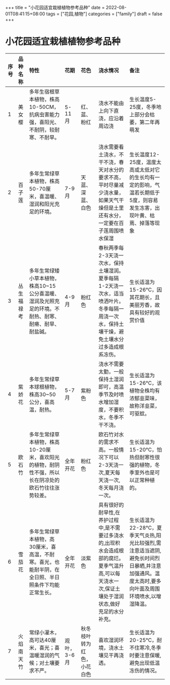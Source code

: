 +++
title = "小花园适宜栽植植物参考品种"
date = 2022-08-01T08:41:15+08:00
tags = ["花园,植物"]
categories = ["family"]
draft = false
+++

# 小花园适宜栽植植物参考品种

|序号|品种名称|特性|花期|花色|浇水情况|备注|
|:----|:----|:----|:----|:----|:----|:----|
|1|美女樱|多年生宿根草本植物，株高10-50CM，抗病虫害能力强，喜阳光、不耐阴，较耐寒、不耐旱。|5-11月|红、蓝、粉红|浇水不能由上向下直浇，应沿着周边浇|生长温度5-25度，冬季地上部分会枯萎，第二年再萌发|
|2|百子莲|多年生常绿草本植物，株高50-70厘米，喜温暖、湿润和阳光充足的环境。|7-9月|天蓝、深蓝、白色|浇水需要看土浇水，不干不浇，春天对水分的要求不高，平时尽量减少浇水量，如果天气干燥但是土里还有水分，一定要在百子莲周围喷水保湿|生长温度12-25度，温度太高或太低对它的生长均有一定的影响，气温若长期低于5度，则容易发生冻害，出现叶黄、枯蔫、掉落等现象|
|3|丛生福禄考|多年生常绿矮小草本植物，株高10~15公分喜温暖、湿润及光照充足的环境。不耐热、耐寒、耐瘠、耐旱、耐盐碱。|4-9月|粉红色|春秋两季每2-3天浇一次水，保持土壤湿润。夏季每隔1-2天浇一次水，适当喷洒叶片。冬季每隔一周浇一次水，保持土壤干燥，避免土壤水分过多造成根系冻伤。|生长适温为15-26℃，因其花期长，且美丽芳香，故具有较好的观赏价值|
|4|紫娇花|多年生常绿草本球根植物，株高30~50公分，喜高温，耐热。|5-7月|紫粉色|浇水不需要太勤，一般保持土湿润即可，高温季节及时喷水增加湿度，不要积水，冬季不干不浇。|生长适温为15-26℃，该植物全株均有浓郁韭菜味，故称洋韭菜，可驱蚊。|
|5|欧石竹|多年生常绿草本植物，株高10-20厘米，喜欢阳光的植物，耐阴性不强，所以长在阴凉处的欧石竹往往涨势较差。|全年开花|粉红色|欧石竹对水的需求不高。一般情况下可以2-3天浇一次,夏天每天浇一次,冬天每月浇一次。|生长适温为15-20℃，怕热但耐寒性很强的植物，冬季室外也是可以正常种植的。|
|6|雪茄花|多年生常绿草本植物，高30厘米，喜高温，不耐寒。喜光，也能耐半阴，在全日照、半日照条件下均能正常生长。|全年开花|淡紫色|具有很好的耐旱性,在养护过程中,是不需要过多浇水的,出现积水会造成根部的腐烂。夏季气温升高,可以每天浇水一次,保证土壤处于湿润状态,做好充足的水分补充。|生长适温为22-28℃，夏季天气炎热,阳光比较强烈,需注意适当遮阴,避免长时间烈日暴晒,并注意加强通风。温度太高时,要多向叶面及周围环境喷水,以增湿降温。|
|7|火焰南天竹|常绿小灌木，高可达40厘米，喜光；喜温暖湿润的气候；对土壤要求不严。|观叶，3-6月|秋冬枝叶转为红色，小花白色|喜欢湿润环境，浇水土壤见干再浇透。|生长适温为20-25℃，耐不住寒冷,冬季时要注意保暖,避免出现低温冻伤的情况。|

